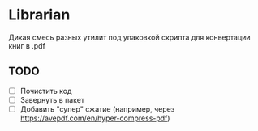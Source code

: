 # Librarian

Дикая смесь разных утилит под упаковкой скрипта для конвертации книг в .pdf

## TODO
- [ ] Почистить код
- [ ] Завернуть в пакет
- [ ] Добавить "супер" сжатие (например, через https://avepdf.com/en/hyper-compress-pdf)
